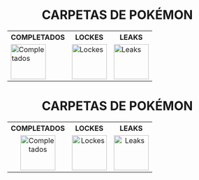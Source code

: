 <div align="center">

# CARPETAS DE POKÉMON

<table>
  <tr>
    <th>COMPLETADOS</th>
    <th>LOCKES</th>
    <th>LEAKS</th>
  </tr>
  <tr>
    <td>
      <a href="https://github.com/adriigs/Pokemon/tree/main/Completados">
        <img src="https://github.com/user-attachments/assets/82c6cfa4-9852-4114-bc52-11fe205ec892" width="80" alt="Completados" />
      </a>
    </td>
    <td>
      <a href="https://github.com/adriigs/Pokemon/tree/main/Lockes">
        <img src="https://github.com/user-attachments/assets/007ee226-54b8-48d9-8351-de7b7b3ee3ab" width="80" alt="Lockes" />
      </a>
    </td>
    <td>
      <a href="https://github.com/adriigs/Pokemon/tree/main/Leaks">
        <img src="https://github.com/user-attachments/assets/f2176076-3f17-49d6-8b1e-4785c81ee10e" width="80" alt="Leaks" />
      </a>
    </td>
  </tr>
</table>

</div>

<div align="center">

# CARPETAS DE POKÉMON

<table>
  <tr>
    <th>COMPLETADOS</th>
    <th>LOCKES</th>
    <th>LEAKS</th>
  </tr>
  <tr>
    <td style="text-align: center;">
      <a href="https://github.com/adriigs/Pokemon/tree/main/Completados">
        <img src="https://github.com/user-attachments/assets/82c6cfa4-9852-4114-bc52-11fe205ec892" width="80" alt="Completados" />
      </a>
    </td>
    <td style="text-align: center;">
      <a href="https://github.com/adriigs/Pokemon/tree/main/Lockes">
        <img src="https://github.com/user-attachments/assets/007ee226-54b8-48d9-8351-de7b7b3ee3ab" width="80" alt="Lockes" />
      </a>
    </td>
    <td style="text-align: center;">
      <a href="https://github.com/adriigs/Pokemon/tree/main/Leaks">
        <img src="https://github.com/user-attachments/assets/f2176076-3f17-49d6-8b1e-4785c81ee10e" width="80" alt="Leaks" />
      </a>
    </td>
  </tr>
</table>

</div>

